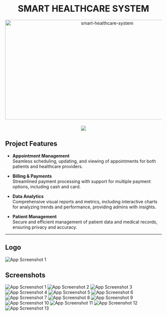 <h1 align="center" id="title">SMART HEALTHCARE SYSTEM</h1>

<p align="center"><img src="https://socialify.git.ci/ShanelkaPramuditha/smart-healthcare-system/image?font=Source%20Code%20Pro&forks=1&issues=1&language=1&name=1&pattern=Plus&pulls=1&stargazers=1&theme=Auto" alt="smart-healthcare-system" width="640" height="320" />
<a href="https://github.com/ShanelkaPramuditha/smart-healthcare-system/graphs/contributors">
  <br><br>
  <img src="https://contrib.rocks/image?repo=ShanelkaPramuditha/smart-healthcare-system" />
</a>
</p>

## <b>Project Features</b><br/>

- **Appointment Management**  
  Seamless scheduling, updating, and viewing of appointments for both patients and healthcare providers.

- **Billing & Payments**  
  Streamlined payment processing with support for multiple payment options, including cash and card.

- **Data Analytics**  
  Comprehensive visual reports and metrics, including interactive charts for analyzing trends and performance, providing admins with insights.

- **Patient Management**  
  Secure and efficient management of patient data and medical records, ensuring privacy and accuracy.

---

## Logo

<img src="client/screenshots/logo.png" alt="App Screenshot 1">

## Screenshots

<div>
  <img src="client/screenshots/homepage.png" alt="App Screenshot 1">
  <img src="project-image.webp" alt="App Screenshot 2">
  <img src="client/screenshots/doctor_search.png" alt="App Screenshot 3">
  <img src="client/screenshots/make_appointment.png" alt="App Screenshot 4">
  <img src="client/screenshots/profile.png" alt="App Screenshot 5">
  <img src="client/screenshots/med_history.png" alt="App Screenshot 6">
  <img src="client/screenshots/appointment_calender.png" alt="App Screenshot 7">
  <img src="client/screenshots/payment_cards.png" alt="App Screenshot 8">
  <img src="client/screenshots/payment_page.png" alt="App Screenshot 9">
  <img src="client/screenshots/appointments_reports.png" alt="App Screenshot 10">
  <img src="client/screenshots/doctors_reports.png" alt="App Screenshot 11">
  <img src="client/screenshots/login.png" alt="App Screenshot 12">
  <img src="client/screenshots/sign_up.png" alt="App Screenshot 13">
</div>
